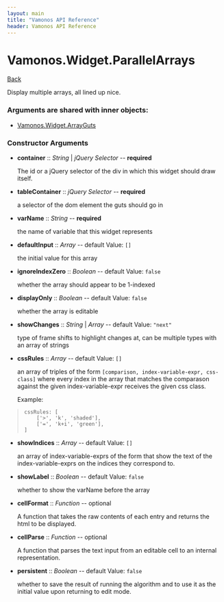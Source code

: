 ```yaml
---
layout: main
title: "Vamonos API Reference"
header: Vamonos API Reference
---
```



Vamonos.Widget.ParallelArrays
=============================

[Back](index.html)

Display multiple arrays, all lined up nice.


### Arguments are shared with inner objects:

 * [Vamonos.Widget.ArrayGuts](widget-arrayguts.html)


### Constructor Arguments

 * **container** :: *String* | *jQuery Selector* -- **required**

    The id or a jQuery selector of the div in which this widget should draw itself.



 * **tableContainer** :: *jQuery Selector* -- **required**

    a selector of the dom element the guts should go in



 * **varName** :: *String* -- **required**

    the name of variable that this widget represents



 * **defaultInput** :: *Array* -- default Value: `[]`

    the initial value for this array



 * **ignoreIndexZero** :: *Boolean* -- default Value: `false`

    whether the array should appear to be 1-indexed



 * **displayOnly** :: *Boolean* -- default Value: `false`

    whether the array is editable



 * **showChanges** :: *String* | *Array* -- default Value: `"next"`

    type of frame shifts to highlight changes at, can be multiple types with an array of strings



 * **cssRules** :: *Array* -- default Value: `[]`

    an array of triples of the form `[comparison, index-variable-expr, css-class]` where every index in the array that matches the comparason against the given index-variable-expr receives the given css class.

    Example:

>     cssRules: [
>         ['>', 'k', 'shaded'],
>         ['=', 'k+i', 'green'],
>     ]



 * **showIndices** :: *Array* -- default Value: `[]`

    an array of index-variable-exprs of the form that show the text of the index-variable-exprs on the indices they correspond to.



 * **showLabel** :: *Boolean* -- default Value: `false`

    whether to show the varName before the array



 * **cellFormat** :: *Function* -- optional

    A function that takes the raw contents of each entry and returns the html to be displayed.



 * **cellParse** :: *Function* -- optional

    A function that parses the text input from an editable cell to an internal representation.



 * **persistent** :: *Boolean* -- default Value: `false`

    whether to save the result of running the algorithm and to use it as the initial value upon returning to edit mode.



